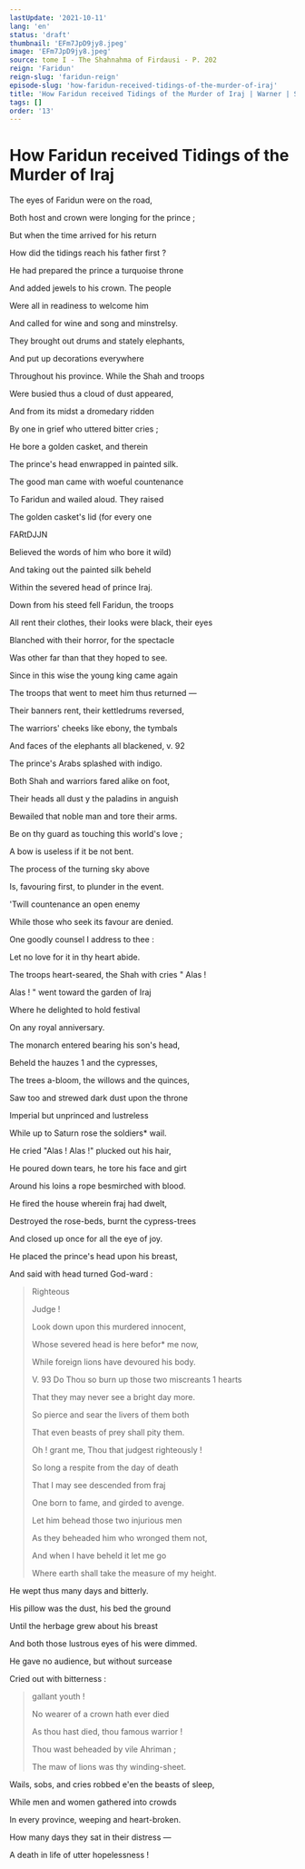 ```yaml
---
lastUpdate: '2021-10-11'
lang: 'en'
status: 'draft'
thumbnail: 'EFm7JpD9jy8.jpeg'
image: 'EFm7JpD9jy8.jpeg'
source: tome I - The Shahnahma of Firdausi - P. 202
reign: 'Faridun'
reign-slug: 'faridun-reign'
episode-slug: 'how-faridun-received-tidings-of-the-murder-of-iraj'
title: 'How Faridun received Tidings of the Murder of Iraj | Warner | Shahnama'
tags: []
order: '13'
---
```


<!-- LTeX: language=en -->

# How Faridun received Tidings of the Murder of Iraj

The eyes of Faridun were on the road,

Both host and crown were longing for the prince ;

But when the time arrived for his return

How did the tidings reach his father first ?

He had prepared the prince a turquoise throne

And added jewels to his crown. The people

Were all in readiness to welcome him

And called for wine and song and minstrelsy.

They brought out drums and stately elephants,

And put up decorations everywhere

Throughout his province. While the Shah and troops

Were busied thus a cloud of dust appeared,

And from its midst a dromedary ridden

By one in grief who uttered bitter cries ;

He bore a golden casket, and therein

The prince's head enwrapped in painted silk.

The good man came with woeful countenance

To Faridun and wailed aloud. They raised

The golden casket's lid (for every one

FARtDJJN

Believed the words of him who bore it wild)

And taking out the painted silk beheld

Within the severed head of prince Iraj.

Down from his steed fell Faridun, the troops

All rent their clothes, their looks were black, their eyes

Blanched with their horror, for the spectacle

Was other far than that they hoped to see.

Since in this wise the young king came again

The troops that went to meet him thus returned —

Their banners rent, their kettledrums reversed,

The warriors' cheeks like ebony, the tymbals

And faces of the elephants all blackened, v. 92

The prince's Arabs splashed with indigo.

Both Shah and warriors fared alike on foot,

Their heads all dust y the paladins in anguish

Bewailed that noble man and tore their arms.

Be on thy guard as touching this world's love ;

A bow is useless if it be not bent.

The process of the turning sky above

Is, favouring first, to plunder in the event.

'Twill countenance an open enemy

While those who seek its favour are denied.

One goodly counsel I address to thee :

Let no love for it in thy heart abide.

The troops heart-seared, the Shah with cries " Alas !

Alas ! " went toward the garden of Iraj

Where he delighted to hold festival

On any royal anniversary.

The monarch entered bearing his son's head,

Beheld the hauzes 1 and the cypresses,

The trees a-bloom, the willows and the quinces,

Saw too and strewed dark dust upon the throne

Imperial but unprinced and lustreless

While up to Saturn rose the soldiers\* wail.

He cried "Alas ! Alas !" plucked out his hair,

He poured down tears, he tore his face and girt

Around his loins a rope besmirched with blood.

He fired the house wherein fraj had dwelt,

Destroyed the rose-beds, burnt the cypress-trees

And closed up once for all the eye of joy.

He placed the prince's head upon his breast,

And said with head turned God-ward :

> Righteous
>
> Judge !
>
> Look down upon this murdered innocent,
>
> Whose severed head is here befor\* me now,
>
> While foreign lions have devoured his body.
>
> V. 93 Do Thou so burn up those two miscreants 1 hearts
>
> That they may never see a bright day more.
>
> So pierce and sear the livers of them both
>
> That even beasts of prey shall pity them.
>
> Oh ! grant me, Thou that judgest righteously !
>
> So long a respite from the day of death
>
> That I may see descended from fraj
>
> One born to fame, and girded to avenge.
>
> Let him behead those two injurious men
>
> As they beheaded him who wronged them not,
>
> And when I have beheld it let me go
>
> Where earth shall take the measure of my height.

He wept thus many days and bitterly.

His pillow was the dust, his bed the ground

Until the herbage grew about his breast

And both those lustrous eyes of his were dimmed.

He gave no audience, but without surcease

Cried out with bitterness :

> gallant youth !
>
> No wearer of a crown hath ever died
>
> As thou hast died, thou famous warrior !
>
> Thou wast beheaded by vile Ahriman ;
>
> The maw of lions was thy winding-sheet.

Wails, sobs, and cries robbed e'en the beasts of sleep,

While men and women gathered into crowds

In every province, weeping and heart-broken.

How many days they sat in their distress —

A death in life of utter hopelessness !
